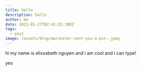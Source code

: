 ```yaml
---
title: hello
description: hallo
author: me
date: 2022-01-27T02:41:33.388Z
tags:
  - post
image: /assets/blog/mariostar-sent-you-a-pin-.jpeg
---
```

hi my name is elixxabeth nguyen and i am cool and i can type!



yes